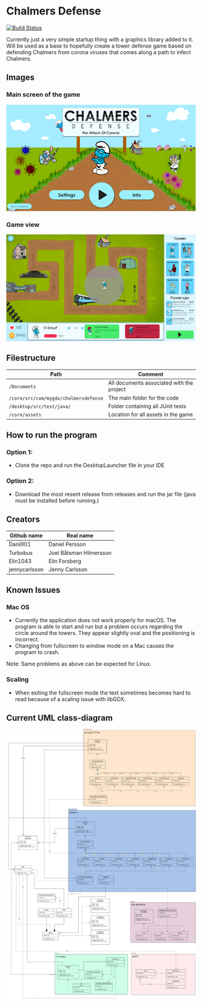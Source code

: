 # Chalmers Defense

[![Build Status](https://app.travis-ci.com/Danilll01/TDA367-OO-Projekt.svg?branch=main)](https://app.travis-ci.com/Danilll01/TDA367-OO-Projekt)

Currently just a very simple startup thing with a graphics library added to it. Will be used as a base to hopefully
create a tower defense game based on defending Chalmers from corona viruses that comes along a path to infect Chalmers.
## Images
### Main screen of the game
![MainScreen](/Documents/images/MainScreen.png)

### Game view
![MainScreen](/Documents/images/GameScreen.png)

## Filestructure
Path                                    | Comment
--------------------------------------- | -------------
`/Documents`                            | All documents associated with the project
`/core/src/com/mygdx/chalmersdefense`   | The main folder for the code
`/desktop/src/test/java/`               | Folder containing all JUnit tests
`/core/assets`                          | Location for all assets in the game


## How to run the program
### Option 1:
* Clone the repo and run the DesktopLauncher file in your IDE

### Option 2:
* Download the most resent release from releases and run the jar file (java must be installed before running.)

## Creators

Github name   | Real name
------------- | -------------
Danilll01     | Daniel Persson
Turbobus      | Joel Båtsman Hilmersson
Elin1043      | Elin Forsberg
jennycarlsson | Jenny Carlsson

## Known Issues
### Mac OS
* Currently the application does not work properly for macOS. The program is able to start and run but a problem occurs regarding the circle around the towers. They appear slightly oval and the positioning is incorrect.
* Changing from fullscreen to window mode on a Mac causes the program to crash.

Note: Same problems as above can be expected for Linux.

### Scaling
* When exiting the fullscreen mode the text sometimes becomes hard to read because of a scaling issue with libGDX. 

## Current UML class-diagram
![UML class-diagram](/Documents/UMLclass-diagramChalmersDefense.png)

